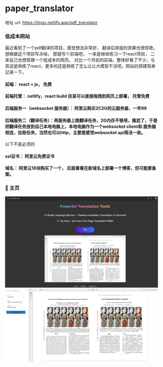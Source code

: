 # paper_translator
地址 url: https://lingx.netlify.app/pdf_translator

### 低成本网站
最近看到了一个pdf翻译的项目，感觉想法非常好， 翻译后排版的效果也很惊艳， 想根据这个项目写点啥， 那就写个前端吧， 一来是继续练习一下react项目， 二来自己也想搭建一个低成本的网页。
对比一个月前的前端，整体好看了不少，与其说是熟练了react，更多的还是熟练了怎么让让大模型干活吧。网站的搭建简单记录一下。
#### 前端： react + js， 免费
#### 前端托管： netlify，react build 目录可以直接拖拽到网页上部署， 托管免费
#### 后端服务一（websocket 服务器）： 阿里云购买2C2G的云服务器，一年99
#### 后端服务二（翻译任务）：再服务器上跑翻译任务，2G内存不够用，尴尬了，于是把翻译任务放到自己本地电脑上，本地电脑作为一个websocket client和 服务器相连，拉取任务，当然也可以http，主要是感觉websocket api简洁一些。 

以下不是必须的
#### ssl证书： 阿里云免费证书
#### 域名：  阿里云18块购买了一个， 后面看看在新域名上部署一个博客，但可能要备案。

### :art: 主页   
![](imgs/main.png)      
![](imgs/translator.png)  


